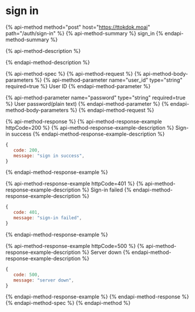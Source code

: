 # sign in

{% api-method method="post" host="https://ttokdok.moai" path="/auth/sign-in" %}
{% api-method-summary %}
sign\_in
{% endapi-method-summary %}

{% api-method-description %}

{% endapi-method-description %}

{% api-method-spec %}
{% api-method-request %}
{% api-method-body-parameters %}
{% api-method-parameter name="user\_id" type="string" required=true %}
User ID
{% endapi-method-parameter %}

{% api-method-parameter name="password" type="string" required=true %}
User password\(plain text\)
{% endapi-method-parameter %}
{% endapi-method-body-parameters %}
{% endapi-method-request %}

{% api-method-response %}
{% api-method-response-example httpCode=200 %}
{% api-method-response-example-description %}
Sign-in success
{% endapi-method-response-example-description %}

```javascript
{
   code: 200,
   message: "sign in success",
}
```
{% endapi-method-response-example %}

{% api-method-response-example httpCode=401 %}
{% api-method-response-example-description %}
Sign-in failed
{% endapi-method-response-example-description %}

```javascript
{
   code: 401,
   message: "sign-in failed",
}
```
{% endapi-method-response-example %}

{% api-method-response-example httpCode=500 %}
{% api-method-response-example-description %}
Server down
{% endapi-method-response-example-description %}

```javascript
{
   code: 500,
   message: "server down",
}
```
{% endapi-method-response-example %}
{% endapi-method-response %}
{% endapi-method-spec %}
{% endapi-method %}

